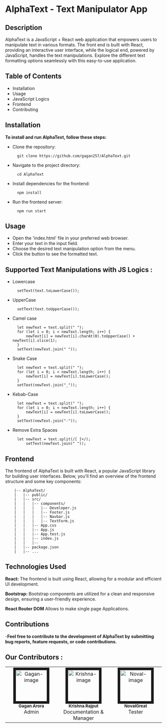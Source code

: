 # AlphaText - Text Manipulator App

## Description

AlphaText is a JavaScript + React web application that empowers users to manipulate text in various formats. The front end is built with React, providing an interactive user interface, while the logical end, powered by JavaScript, handles the text manipulations. Explore the different text formatting options seamlessly with this easy-to-use application.

## Table of Contents

- Installation
- Usage
- JavaScript Logics
- Frontend
- Contributing

## Installation

**To install and run AlphaText, follow these steps:**

- Clone the repository:

        git clone https://github.com/gagan257/AlphaText.git

- Navigate to the project directory:

        cd AlphaText

- Install dependencies for the frontend:

        npm install

- Run the frontend server:

        npm run start

## Usage

- Open the 'index.html' file in your preferred web browser.
- Enter your text in the input field.
- Choose the desired text manipulation option from the menu.
- Click the button to see the formatted text.

## Supported Text Manipulations with JS Logics :

- Lowercase

        setText(text.toLowerCase());

- UpperCase

        setText(text.toUpperCase());

- Camel case

        let newText = text.split(" ");
        for (let i = 0; i < newText.length; i++) {
            newText[i] = newText[i].charAt(0).toUpperCase() + newText[i].slice(1);
        }
        setText(newText.join(" "));

- Snake Case

        let newText = text.split(" ");
        for (let i = 0; i < newText.length; i++) {
            newText[i] = newText[i].toLowerCase();
        }
        setText(newText.join("_"));

- Kebab-Case

        let newText = text.split(" ");
        for (let i = 0; i < newText.length; i++) {
            newText[i] = newText[i].toLowerCase();
        }
        setText(newText.join("-"));

- Remove Extra Spaces

        let newText = text.split(/[ ]+/);
            setText(newText.join(" "));

## Frontend

The frontend of AlphaText is built with React, a popular JavaScript library for building user interfaces. Below, you'll find an overview of the frontend structure and some key components:

        |-- AlphaText/
        |   |-- public/
        |   |-- src/
        |   |   |-- components/
        |   |   |   |-- Developer.js
        |   |   |   |-- Footer.js
        |   |   |   |-- Navbar.js
        |   |   |   |-- TextForm.js
        |   |   |-- App.css
        |   |   |-- App.js
        |   |   |-- App.test.js
        |   |   |-- index.js
        |   |   |--
        |   |-- package.json
        |   |-- ...

## Technologies Used

**React:** The frontend is built using React, allowing for a modular and efficient UI development.

**Bootstrap:** Bootstrap components are utilized for a clean and responsive design, ensuring a user-friendly experience.

**React Router DOM** Allows to make single page Applications.

## Contributions

-**Feel free to contribute to the development of AlphaText by submitting bug reports, feature requests, or code contributions.**

<!-- CONTRIBUTORS_START -->

## Our Contributors :

<table>
  <tbody>
    <tr>
      <td align="center" valign="top" width="14.28%"><a href="https://gagan257.tech/"><img src="https://avatars.githubusercontent.com/u/93324279?v=4" width="100px;" alt="Gagan-image" border="8px" /><br /><sub><b>Gagan Arora</b></sub></a><br />Admin</td>
      <td align="center" valign="top" width="14.28%"><a href="https://codebykrisna.netlify.app/"><img src="https://avatars.githubusercontent.com/u/112065383?s=40&v=4" width="100px;" alt="Krishna-image" border="8px"/><br /><sub><b>Krishna Rajput</b></sub></a><br />Documentation & Manager</td>
      <td align="center" valign="top" width="14.28%"><a href="https://gagan257.tech/"><img src="https://avatars.githubusercontent.com/u/129546652?v=4" width="100px;" alt="Noval-image" border="8px"/><br /><sub><b>NovalGreat</b></sub></a><br />Tester</td>
    </tr>
   </tbody>
</table>

<!-- CONTRIBUTORS_END -->
